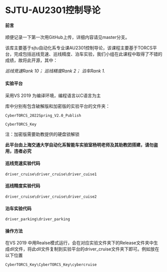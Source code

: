 # SJTU-AU2301控制导论

#### 前言

顺便记录一下第一次用GitHub上传，详细内容请见master分支。

该库主要基于sjtu自动化系专业课AU2301控制导论，该课程主要基于TORCS平台，完成包括巡线竞速、巡线精度、泊车实验，我们小组在此课程中取得了不错的成绩，故将此开源，其中：

*巡线竞速Rank 10； 巡线精度Rank 2； 泊车Rank 1.*

#### 实验平台

采用VS 2019 为编译环境，编程语言以C语言为主

库中分别有包含破解版和加密版的实验平台的文件夹：

```
CyberTORCS_2022Spring_V2.0_Publish
```

```
CyberTORCS_Key
```

注：加密版需要助教提供的硬盘锁解锁

**此平台由上海交通大学自动化系智能车实验室杨明老师及其助教团搭建，请勿盗用，违者必究**

#### 巡线竞速实验代码

```
driver_cruise\driver_cruise\driver_cuise1
```

#### 巡线精度实验代码

```
driver_cruise\driver_cruise\driver_cuise2
```

#### 泊车实验代码

```
driver_parking\driver_parking
```

#### 操作方法

在VS 2019 中用Realse模式运行，会在对应实验文件夹下的Release文件夹中生成dll文件，将此dll文件复制到实验平台的driver_cruise文件夹下即可。例如放在以下位置

```
CyberTORCS_Key\CyberTORCS_Key\cybercruise
```

